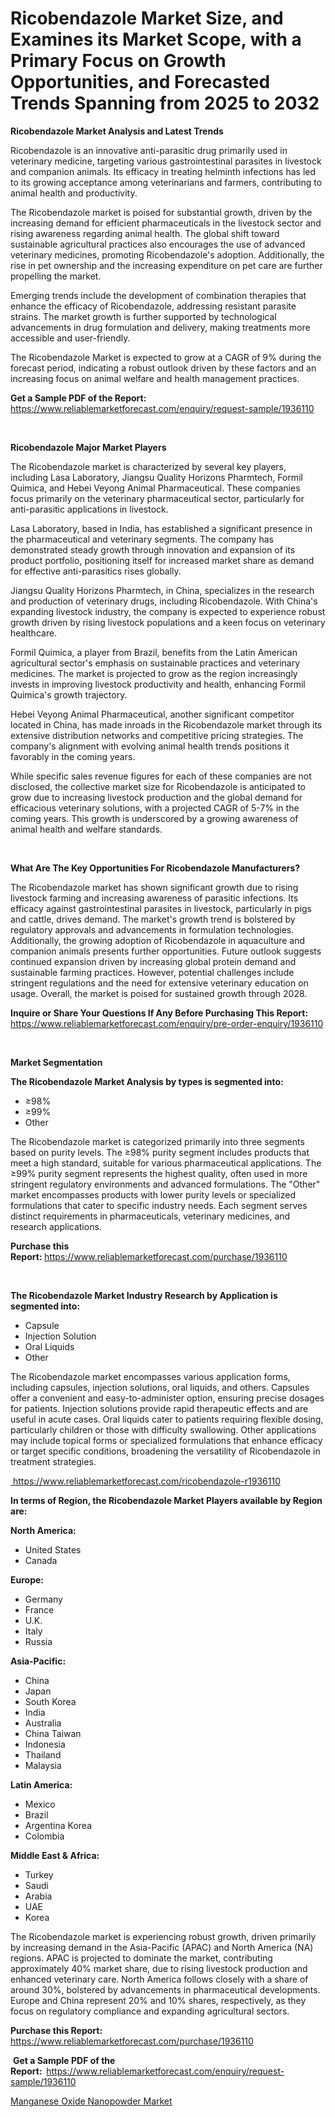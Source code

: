<p><h1>Ricobendazole Market Size, and Examines its Market Scope, with a Primary Focus on Growth Opportunities, and Forecasted Trends Spanning from 2025 to 2032</h1></p><p><strong>Ricobendazole Market Analysis and Latest Trends</strong></p>
<p><p>Ricobendazole is an innovative anti-parasitic drug primarily used in veterinary medicine, targeting various gastrointestinal parasites in livestock and companion animals. Its efficacy in treating helminth infections has led to its growing acceptance among veterinarians and farmers, contributing to animal health and productivity.</p><p>The Ricobendazole market is poised for substantial growth, driven by the increasing demand for efficient pharmaceuticals in the livestock sector and rising awareness regarding animal health. The global shift toward sustainable agricultural practices also encourages the use of advanced veterinary medicines, promoting Ricobendazole's adoption. Additionally, the rise in pet ownership and the increasing expenditure on pet care are further propelling the market.</p><p>Emerging trends include the development of combination therapies that enhance the efficacy of Ricobendazole, addressing resistant parasite strains. The market growth is further supported by technological advancements in drug formulation and delivery, making treatments more accessible and user-friendly. </p><p>The Ricobendazole Market is expected to grow at a CAGR of 9% during the forecast period, indicating a robust outlook driven by these factors and an increasing focus on animal welfare and health management practices.</p></p>
<p><strong>Get a Sample PDF of the Report:&nbsp;</strong> <a href="https://www.reliablemarketforecast.com/enquiry/request-sample/1936110?utm_campaign=2472&utm_medium=2&utm_source=Github&utm_content=ia&utm_term=02042025&utm_id=ricobendazole">https://www.reliablemarketforecast.com/enquiry/request-sample/1936110</a></p>
<p>&nbsp;</p>
<p><strong>Ricobendazole Major Market Players</strong></p>
<p><p>The Ricobendazole market is characterized by several key players, including Lasa Laboratory, Jiangsu Quality Horizons Pharmtech, Formil Quimica, and Hebei Veyong Animal Pharmaceutical. These companies focus primarily on the veterinary pharmaceutical sector, particularly for anti-parasitic applications in livestock.</p><p>Lasa Laboratory, based in India, has established a significant presence in the pharmaceutical and veterinary segments. The company has demonstrated steady growth through innovation and expansion of its product portfolio, positioning itself for increased market share as demand for effective anti-parasitics rises globally.</p><p>Jiangsu Quality Horizons Pharmtech, in China, specializes in the research and production of veterinary drugs, including Ricobendazole. With China's expanding livestock industry, the company is expected to experience robust growth driven by rising livestock populations and a keen focus on veterinary healthcare.</p><p>Formil Quimica, a player from Brazil, benefits from the Latin American agricultural sector's emphasis on sustainable practices and veterinary medicines. The market is projected to grow as the region increasingly invests in improving livestock productivity and health, enhancing Formil Quimica's growth trajectory.</p><p>Hebei Veyong Animal Pharmaceutical, another significant competitor located in China, has made inroads in the Ricobendazole market through its extensive distribution networks and competitive pricing strategies. The company's alignment with evolving animal health trends positions it favorably in the coming years.</p><p>While specific sales revenue figures for each of these companies are not disclosed, the collective market size for Ricobendazole is anticipated to grow due to increasing livestock production and the global demand for efficacious veterinary solutions, with a projected CAGR of 5-7% in the coming years. This growth is underscored by a growing awareness of animal health and welfare standards.</p></p>
<p>&nbsp;</p>
<p><strong>What Are The Key Opportunities For Ricobendazole Manufacturers?</strong></p>
<p><p>The Ricobendazole market has shown significant growth due to rising livestock farming and increasing awareness of parasitic infections. Its efficacy against gastrointestinal parasites in livestock, particularly in pigs and cattle, drives demand. The market's growth trend is bolstered by regulatory approvals and advancements in formulation technologies. Additionally, the growing adoption of Ricobendazole in aquaculture and companion animals presents further opportunities. Future outlook suggests continued expansion driven by increasing global protein demand and sustainable farming practices. However, potential challenges include stringent regulations and the need for extensive veterinary education on usage. Overall, the market is poised for sustained growth through 2028.</p></p>
<p><strong>Inquire or Share Your Questions If Any Before Purchasing This Report:</strong> <a href="https://www.reliablemarketforecast.com/enquiry/pre-order-enquiry/1936110?utm_campaign=2472&utm_medium=2&utm_source=Github&utm_content=ia&utm_term=02042025&utm_id=ricobendazole">https://www.reliablemarketforecast.com/enquiry/pre-order-enquiry/1936110</a></p>
<p>&nbsp;</p>
<p><strong>Market Segmentation</strong></p>
<p><strong>The Ricobendazole Market Analysis by types is segmented into:</strong></p>
<p><ul><li>≥98%</li><li>≥99%</li><li>Other</li></ul></p>
<p><p>The Ricobendazole market is categorized primarily into three segments based on purity levels. The ≥98% purity segment includes products that meet a high standard, suitable for various pharmaceutical applications. The ≥99% purity segment represents the highest quality, often used in more stringent regulatory environments and advanced formulations. The "Other" market encompasses products with lower purity levels or specialized formulations that cater to specific industry needs. Each segment serves distinct requirements in pharmaceuticals, veterinary medicines, and research applications.</p></p>
<p><strong>Purchase this Report:&nbsp;</strong><a href="https://www.reliablemarketforecast.com/purchase/1936110?utm_campaign=2472&utm_medium=2&utm_source=Github&utm_content=ia&utm_term=02042025&utm_id=ricobendazole">https://www.reliablemarketforecast.com/purchase/1936110</a></p>
<p>&nbsp;</p>
<p><strong>The Ricobendazole Market Industry Research by Application is segmented into:</strong></p>
<p><ul><li>Capsule</li><li>Injection Solution</li><li>Oral Liquids</li><li>Other</li></ul></p>
<p><p>The Ricobendazole market encompasses various application forms, including capsules, injection solutions, oral liquids, and others. Capsules offer a convenient and easy-to-administer option, ensuring precise dosages for patients. Injection solutions provide rapid therapeutic effects and are useful in acute cases. Oral liquids cater to patients requiring flexible dosing, particularly children or those with difficulty swallowing. Other applications may include topical forms or specialized formulations that enhance efficacy or target specific conditions, broadening the versatility of Ricobendazole in treatment strategies.</p></p>
<p><a href="https://www.reliablemarketforecast.com/ricobendazole-r1936110?utm_campaign=2472&utm_medium=2&utm_source=Github&utm_content=ia&utm_term=02042025&utm_id=ricobendazole">&nbsp;https://www.reliablemarketforecast.com/ricobendazole-r1936110</a></p>
<p><strong>In terms of Region, the Ricobendazole Market Players available by Region are:</strong></p>
<p>
    <p> <strong> North America: </strong>
        <ul>
            <li>United States</li>
            <li>Canada</li>
        </ul>
        </p> 
    <p> <strong> Europe: </strong>
        <ul>
            <li>Germany</li>
            <li>France</li>
            <li>U.K.</li>
            <li>Italy</li>
            <li>Russia</li>
        </ul>
        </p> 
    <p> <strong> Asia-Pacific: </strong>
        <ul>
            <li>China</li>
            <li>Japan</li>
            <li>South Korea</li>
            <li>India</li>
            <li>Australia</li>
            <li>China Taiwan</li>
            <li>Indonesia</li>
            <li>Thailand</li>
            <li>Malaysia</li>
        </ul>
        </p> 
    <p> <strong> Latin America: </strong>
        <ul>
            <li>Mexico</li>
            <li>Brazil</li>
            <li>Argentina Korea</li>
            <li>Colombia</li>
        </ul>
        </p> 
    <p> <strong> Middle East & Africa: </strong>
        <ul>
            <li>Turkey</li>
            <li>Saudi</li>
            <li>Arabia</li>
            <li>UAE</li>
            <li>Korea</li>
        </ul>
    </p>
    </p>
<p><p>The Ricobendazole market is experiencing robust growth, driven primarily by increasing demand in the Asia-Pacific (APAC) and North America (NA) regions. APAC is projected to dominate the market, contributing approximately 40% market share, due to rising livestock production and enhanced veterinary care. North America follows closely with a share of around 30%, bolstered by advancements in pharmaceutical developments. Europe and China represent 20% and 10% shares, respectively, as they focus on regulatory compliance and expanding agricultural sectors.</p></p>
<p><strong>Purchase this Report: </strong><a href="https://www.reliablemarketforecast.com/purchase/1936110?utm_campaign=2472&utm_medium=2&utm_source=Github&utm_content=ia&utm_term=02042025&utm_id=ricobendazole">https://www.reliablemarketforecast.com/purchase/1936110</a></p>
<p>&nbsp;<strong>Get a Sample PDF of the Report:&nbsp;&nbsp;</strong><a href="https://www.reliablemarketforecast.com/enquiry/request-sample/1936110?utm_campaign=2472&utm_medium=2&utm_source=Github&utm_content=ia&utm_term=02042025&utm_id=ricobendazole">https://www.reliablemarketforecast.com/enquiry/request-sample/1936110</a></p>
<p><strong></strong></p>
<p><p><a href="https://github.com/shirleenfraker87/Market-Research-Report-List-1/blob/main/manganese-oxide-nanopowder-market.md?utm_campaign=2472&utm_medium=2&utm_source=Github&utm_content=ia&utm_term=02042025&utm_id=ricobendazole">Manganese Oxide Nanopowder Market</a></p></p>